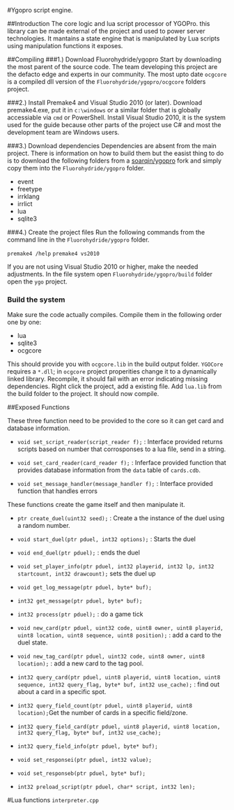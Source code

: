 #Ygopro script engine.

##Introduction
The core logic and lua script processor of YGOPro. this library can be made external of the project and used to power server technologies. It mantains a state engine that is manipulated by Lua scripts using manipulation functions it exposes.

##Compiling
###1.) Download Fluorohydride/ygopro
Start by downloading the most parent of the source code. The team developing this project are the defacto edge and experts in our community. The most upto date `ocgcore` is a compiled dll version of the `Fluorohydride/ygopro/ocgcore` folders project.

###2.) Install Premake4 and Visual Studio 2010 (or later).
Download premake4.exe, put it in `c:\windows` or a similar folder that is globally accessiable via `cmd` or PowerShell. Install Visual Studio 2010, it is the system used for the guide because other parts of the project use C# and most the development team are Windows users.

###3.) Download dependencies
Dependencies are absent from the main project. There is information on how to build them but the easist thing to do is to download the following folders from a [soarqin/ygopro](https://github.com/soarqin/ygopro) fork and simply copy them into the `Fluorohydride/ygopro` folder.

* event
* freetype
* irrklang
* irrlict
* lua
* sqlite3
    
###4.) Create the project files
Run the following commands from the command line in the `Fluorohydride/ygopro` folder.

` premake4 /help `
` premake4 vs2010 `

If you are not using Visual Studio 2010 or higher, make the needed adjustments. In the file system open `Fluorohydride/ygopro/build` folder open the `ygo` project.

### Build the system
Make sure the code actually compiles. Compile them in the following order one by one:

* lua
* sqlite3
* ocgcore

This should provide you with `ocgcore.lib` in the build output folder. `YGOCore` requires a `*.dll`; in `ocgcore` project properities change it to a dynamically linked library. Recompile, it should fail with an error indicating missing dependencies. Right click the project, add a existing file. Add `lua.lib` from the build folder to the project. It should now compile.

##Exposed Functions

These three function need to be provided to the core so it can get card and database information.
- `void set_script_reader(script_reader f);` : Interface provided returns scripts based on number that corrosponses to a lua file, send in a string. 
    
- `void set_card_reader(card_reader f);` : Inferface provided function that provides database information from the `data` table of `cards.cdb`.

- `void set_message_handler(message_handler f);` : Interface provided function that handles errors

These functions create the game itself and then manipulate it.
- `ptr create_duel(uint32 seed);` : Create a the instance of the duel using a random number.
    
- `void start_duel(ptr pduel, int32 options);` : Starts the duel
- `void end_duel(ptr pduel);` : ends the duel
- `void set_player_info(ptr pduel, int32 playerid, int32 lp, int32 startcount, int32 drawcount);` sets the duel up
- `void get_log_message(ptr pduel, byte* buf);`
- `int32 get_message(ptr pduel, byte* buf);`
- `int32 process(ptr pduel);` : do a game tick
- `void new_card(ptr pduel, uint32 code, uint8 owner, uint8 playerid, uint8 location, uint8 sequence, uint8 position);` : add a card to the duel state.
- `void new_tag_card(ptr pduel, uint32 code, uint8 owner, uint8 location);` : add a new card to the tag pool.
- `int32 query_card(ptr pduel, uint8 playerid, uint8 location, uint8 sequence, int32 query_flag, byte* buf, int32 use_cache);` : find out about a card in a specific spot.
- `int32 query_field_count(ptr pduel, uint8 playerid, uint8 location);`Get the number of cards in a specific field/zone.
- `int32 query_field_card(ptr pduel, uint8 playerid, uint8 location, int32 query_flag, byte* buf, int32 use_cache);`
- `int32 query_field_info(ptr pduel, byte* buf);`
- `void set_responsei(ptr pduel, int32 value);`
- `void set_responseb(ptr pduel, byte* buf);`
- `int32 preload_script(ptr pduel, char* script, int32 len);`

#Lua functions
`interpreter.cpp`
